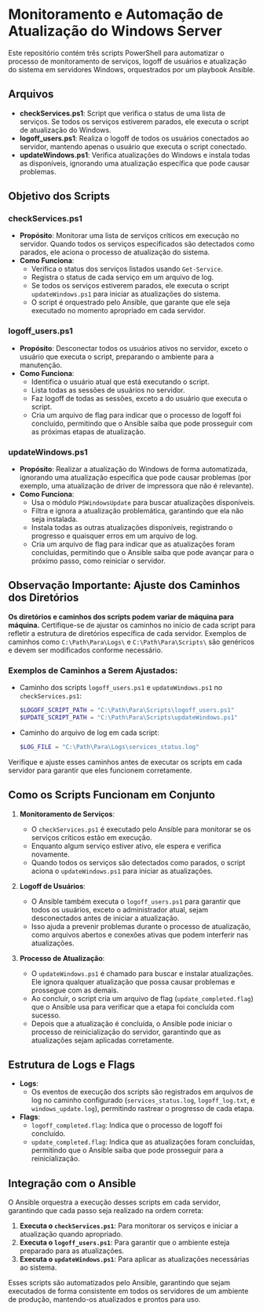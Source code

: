 # Monitoramento e Automação de Atualização do Windows Server

Este repositório contém três scripts PowerShell para automatizar o processo de monitoramento de serviços, logoff de usuários e atualização do sistema em servidores Windows, orquestrados por um playbook Ansible.

## Arquivos

- **checkServices.ps1**: Script que verifica o status de uma lista de serviços. Se todos os serviços estiverem parados, ele executa o script de atualização do Windows.
- **logoff_users.ps1**: Realiza o logoff de todos os usuários conectados ao servidor, mantendo apenas o usuário que executa o script conectado.
- **updateWindows.ps1**: Verifica atualizações do Windows e instala todas as disponíveis, ignorando uma atualização específica que pode causar problemas.

## Objetivo dos Scripts

### checkServices.ps1

- **Propósito**: Monitorar uma lista de serviços críticos em execução no servidor. Quando todos os serviços especificados são detectados como parados, ele aciona o processo de atualização do sistema.
- **Como Funciona**:
  - Verifica o status dos serviços listados usando `Get-Service`.
  - Registra o status de cada serviço em um arquivo de log.
  - Se todos os serviços estiverem parados, ele executa o script `updateWindows.ps1` para iniciar as atualizações do sistema.
  - O script é orquestrado pelo Ansible, que garante que ele seja executado no momento apropriado em cada servidor.

### logoff_users.ps1

- **Propósito**: Desconectar todos os usuários ativos no servidor, exceto o usuário que executa o script, preparando o ambiente para a manutenção.
- **Como Funciona**:
  - Identifica o usuário atual que está executando o script.
  - Lista todas as sessões de usuários no servidor.
  - Faz logoff de todas as sessões, exceto a do usuário que executa o script.
  - Cria um arquivo de flag para indicar que o processo de logoff foi concluído, permitindo que o Ansible saiba que pode prosseguir com as próximas etapas de atualização.

### updateWindows.ps1

- **Propósito**: Realizar a atualização do Windows de forma automatizada, ignorando uma atualização específica que pode causar problemas (por exemplo, uma atualização de driver de impressora que não é relevante).
- **Como Funciona**:
  - Usa o módulo `PSWindowsUpdate` para buscar atualizações disponíveis.
  - Filtra e ignora a atualização problemática, garantindo que ela não seja instalada.
  - Instala todas as outras atualizações disponíveis, registrando o progresso e quaisquer erros em um arquivo de log.
  - Cria um arquivo de flag para indicar que as atualizações foram concluídas, permitindo que o Ansible saiba que pode avançar para o próximo passo, como reiniciar o servidor.

## Observação Importante: Ajuste dos Caminhos dos Diretórios

**Os diretórios e caminhos dos scripts podem variar de máquina para máquina.** Certifique-se de ajustar os caminhos no início de cada script para refletir a estrutura de diretórios específica de cada servidor. Exemplos de caminhos como `C:\Path\Para\Logs\` e `C:\Path\Para\Scripts\` são genéricos e devem ser modificados conforme necessário.

### Exemplos de Caminhos a Serem Ajustados:

- Caminho dos scripts `logoff_users.ps1` e `updateWindows.ps1` no `checkServices.ps1`:
  
  ```powershell
  $LOGOFF_SCRIPT_PATH = "C:\Path\Para\Scripts\logoff_users.ps1"
  $UPDATE_SCRIPT_PATH = "C:\Path\Para\Scripts\updateWindows.ps1"
  ```

- Caminho do arquivo de log em cada script:
  
  ```powershell
  $LOG_FILE = "C:\Path\Para\Logs\services_status.log"
  ```

Verifique e ajuste esses caminhos antes de executar os scripts em cada servidor para garantir que eles funcionem corretamente.

## Como os Scripts Funcionam em Conjunto

1. **Monitoramento de Serviços**:
   - O `checkServices.ps1` é executado pelo Ansible para monitorar se os serviços críticos estão em execução.
   - Enquanto algum serviço estiver ativo, ele espera e verifica novamente.
   - Quando todos os serviços são detectados como parados, o script aciona o `updateWindows.ps1` para iniciar as atualizações.

2. **Logoff de Usuários**:
   - O Ansible também executa o `logoff_users.ps1` para garantir que todos os usuários, exceto o administrador atual, sejam desconectados antes de iniciar a atualização.
   - Isso ajuda a prevenir problemas durante o processo de atualização, como arquivos abertos e conexões ativas que podem interferir nas atualizações.

3. **Processo de Atualização**:
   - O `updateWindows.ps1` é chamado para buscar e instalar atualizações. Ele ignora qualquer atualização que possa causar problemas e prossegue com as demais.
   - Ao concluir, o script cria um arquivo de flag (`update_completed.flag`) que o Ansible usa para verificar que a etapa foi concluída com sucesso.
   - Depois que a atualização é concluída, o Ansible pode iniciar o processo de reinicialização do servidor, garantindo que as atualizações sejam aplicadas corretamente.

## Estrutura de Logs e Flags

- **Logs**:
  - Os eventos de execução dos scripts são registrados em arquivos de log no caminho configurado (`services_status.log`, `logoff_log.txt`, e `windows_update.log`), permitindo rastrear o progresso de cada etapa.
- **Flags**:
  - `logoff_completed.flag`: Indica que o processo de logoff foi concluído.
  - `update_completed.flag`: Indica que as atualizações foram concluídas, permitindo que o Ansible saiba que pode prosseguir para a reinicialização.

## Integração com o Ansible

O Ansible orquestra a execução desses scripts em cada servidor, garantindo que cada passo seja realizado na ordem correta:

1. **Executa o `checkServices.ps1`**: Para monitorar os serviços e iniciar a atualização quando apropriado.
2. **Executa o `logoff_users.ps1`**: Para garantir que o ambiente esteja preparado para as atualizações.
3. **Executa o `updateWindows.ps1`**: Para aplicar as atualizações necessárias ao sistema.

Esses scripts são automatizados pelo Ansible, garantindo que sejam executados de forma consistente em todos os servidores de um ambiente de produção, mantendo-os atualizados e prontos para uso.


